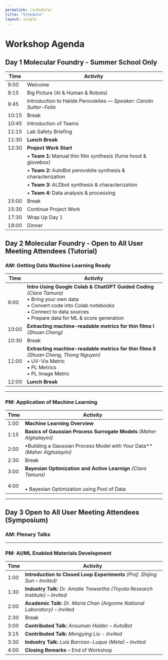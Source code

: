 ```yaml
---
permalink: /schedule/
title: "Schedule"
layout: single
---
```

# Workshop Agenda

## Day 1 Molecular Foundry - Summer School Only

| Time   | Activity                                                                 |
|--------|--------------------------------------------------------------------------|
| 9:00   | Welcome                                                                   |
| 9:15   | Big Picture (AI &  Human & Robots)                 |
| 9:45   | Introduction to Halide Perovskites — *Speaker: Carolin Sutter-Fella*     |
| 10:15  | Break        |
| 10:45  | Introduction of Teams                                                       |
| 11:15  | Lab Safety Briefing                                                       |
| 11:30  | **Lunch Break**                                                           |
| 12:30  | **Project Work Start**                                                    |
|        | • **Team 1:** Manual thin film synthesis (fume hood & glovebox)          |
|        | • **Team 2:** AutoBot perovskite synthesis & characterization            |
|        | • **Team 3:** ALDbot synthesis & characterization                         |
|        | • **Team 4:** Data analysis & processing                                  |
| 15:00  | Break                                                                     |
| 15:30  | Continue Project Work                                                     |
| 17:30  | Wrap Up Day 1                                                             |
| 18:00  | Dinner                                                                    |


## Day 2 Molecular Foundry - Open to All User Meeting Attendees (Tutorial)

### AM: Getting Data Machine Learning Ready

| Time   | Activity |
|--------|----------|
| 9:00   | **Intro Using Google Colab & ChatGPT Guided Coding** *(Clara Tamura)* <br>• Bring your own data <br>• Convert code into Colab notebooks<br>• Connect to data sources<br>• Prepare data for ML & score generation |
| 10:00  | **Extracting machine-readable metrics for thin films I** *(Shuan Cheng)*  <br> |
| 10:30  | Break |
| 11:00  | **Extracting machine-readable metrics for thin films II** *(Shuan Cheng, Thong Nguyen)*<br>• UV-Vis Metric<br>• PL Metrics <br>• PL Image Metric |
| 12:00  | **Lunch Break** |

---

### PM: Application of Machine Learning

| Time   | Activity |
|--------|----------|
| 1:00   | **Machine Learning Overview** |
| 1:15   | **Basics of Gaussian Process Surrogate Models** *(Maher Alghalayini)* |
| 2:00   | •Building a Gaussian Process Model with Your Data** *(Maher Alghalayini)* |
| 2:30   | Break |
| 3:00   | **Bayesian Optimization and Active Learnign** *(Clara Tamura)* |
| 4:00   | <br>• Bayesian Optimization using Pool of Data      |

---

## Day 3 Open to All User Meeting Attendees (Symposium)

### AM: Plenary Talks

---

### PM: AI/ML Enabled Materials Development

| Time   | Activity |
|--------|----------|
| 1:00   | **Introduction to Closed Loop Experiments** *(Prof. Shijing Sun – Invited)* |
| 1:30   | **Industry Talk:** *Dr. Amalie Trewartha (Toyota Research Institute) – Invited* |
| 2:00   | **Academic Talk:** *Dr. Maria Chan (Argonne National Laboratory) – Invited* |
| 2:30   | Break |
| 3:00   | **Contributed Talk:** *Ansuman Halder – AutoBot* |
| 3:15   | **Contributed Talk:** *Mengying Liu - Invited*|
| 3:30   | **Industry Talk:** *Luis Barroso-Luque (Meta) – Invited* |
| 4:00   | **Closing Remarks** – End of Workshop |


